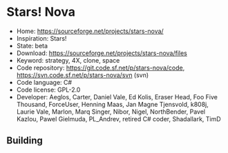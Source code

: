# Stars! Nova

- Home: https://sourceforge.net/projects/stars-nova/
- Inspiration: Stars!
- State: beta
- Download: https://sourceforge.net/projects/stars-nova/files
- Keyword: strategy, 4X, clone, space
- Code repository: https://git.code.sf.net/p/stars-nova/code, https://svn.code.sf.net/p/stars-nova/svn (svn)
- Code language: C#
- Code license: GPL-2.0
- Developer: Aeglos, Carter, Daniel Vale, Ed Kolis, Eraser Head, Foo Five Thousand, ForceUser, Henning Maas, Jan Magne Tjensvold, k808j, Laurie Vale, Marlon, Marq Singer, Nibor, Nigel, NorthBender, Pavel Kazlou, Pawel Gielmuda, PL_Andrev, retired C# coder, Shadallark, TimD

## Building
